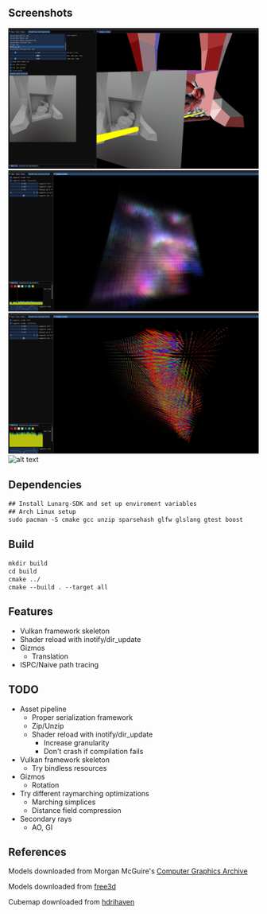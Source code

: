 ## Screenshots
![alt text](images/screenshot_1.png)
![alt text](images/screenshot_2.png)
![alt text](images/screenshot_3.png)
![alt text](images/record_1.gif)
## Dependencies
```console
## Install Lunarg-SDK and set up enviroment variables
## Arch Linux setup
sudo pacman -S cmake gcc unzip sparsehash glfw glslang gtest boost
```
## Build
```console
mkdir build
cd build
cmake ../
cmake --build . --target all
```
## Features
* Vulkan framework skeleton
* Shader reload with inotify/dir_update
* Gizmos
  * Translation
* ISPC/Naive path tracing
## TODO
* Asset pipeline
  * Proper serialization framework
  * Zip/Unzip
  * Shader reload with inotify/dir_update
    * Increase granularity
    * Don't crash if compilation fails
* Vulkan framework skeleton
  * Try bindless resources
* Gizmos
  * Rotation
* Try different raymarching optimizations
  * Marching simplices
  * Distance field compression
* Secondary rays
  * AO, GI

## References
Models downloaded from Morgan McGuire's [Computer Graphics Archive](https://casual-effects.com/data)

Models downloaded from [free3d](https://free3d.com/3d-model/low-poly-male-26691.html)  

Cubemap downloaded from [hdrihaven](https://hdrihaven.com/hdri/?h=industrial_pipe_and_valve_01)
